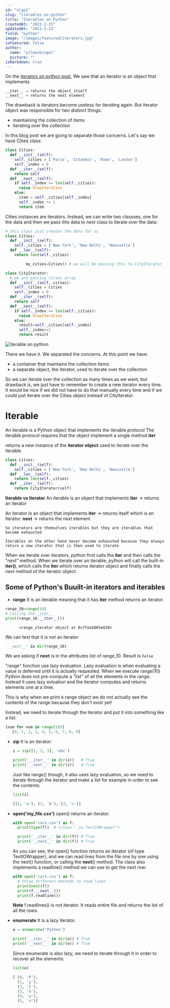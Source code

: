```yaml
---
id: "algo2"
slug: "iterables-on-python"
title: "Iterables on Python"
createdAt: "2021-2-15"
updatedAt: "2021-2-15"
field: "python"
image: "/images/featured/iterators.jpg"
isFeatured: false
author:
  name: "yilmazbingol"
  picture: ""
isMarkdown: true
---
```


On the [iterators on python post](coding-bitcoin-in-javascript-part-1), We saw that an iterator is an object that implements

    __iter__ → returns the object itself
    __next__ → returns the next element

The drawback is iterators become useless for iterating again. But iterator object was responsible for two distinct things:

- maintaining the collection of items
- iterating over the collection

In this blog post we are going to separate those concerns. Let's say we have Cities class:

```py
class Cities:
  def __init__(self):
    self._cities = ['Paris', 'Istanbul', 'Rome', 'London']
    self._index = 0
  def __iter__(self):
    return self
  def __next__(self):
    if self._index >= len(self._cities):
      raise StopIteration
    else:
      item = self._cities[self._index]
      self._index += 1
      return item
```

Cities instances are iterators. Instead, we can write two classses, one for the data and then we pass this data to next class to iterate over the data:

```py
# this class just creates the data for us
class Cities:
  def __init__(self):
    self._cities = ['New York', 'New Delhi', 'Newcastle']
  def __len__(self):
    return len(self._cities)
```

```py
         my_cities=Cities() # we will be passing this to CityIterator
```

```py
class CityIterator:
  # we are passing cities array
  def __init__(self, cities):
    self._cities = cities
    self._index = 0
  def __iter__(self):
    return self
  def __next__(self):
    if self._index >= len(self._cities):
      raise StopIteration
    else:
      result=self._cities[self._index]
      self._index+=1
      return result

```

![iterable on python](iterable_cities.png)

There we have it. We separated the concerns. At this point we have:

- a container that maintains the collection items
- a separate object, the iterator, used to iterate over the collection

So we can iterate over the collection as many times as we want, but drawback is, we just have to remember to create a new iterator every time. It would be nice if we did not have to do that manually every time and if we could just iterate over the Cities object instead of CityIterator.

# Iterable

An iterable is a Python object that implements the iterable protocol The iterable protocol requires that the object implement a single method
**iter**

returns a new instance of the **iterator object** used to iterate over the iterable.

```py
class Cities:
  def __init__(self):
    self._cities = ['New York', 'New Delhi', 'Newcastle']
  def __len__(self):
    return len(self._cities)
  def __iter__(self):
    return CityIterator(self)
```

**Iterable vs Iterator**
An iterable is an object that implements
**iter** → returns an iterator

An iterator is an object that implements
**iter** → returns itself which is an iterator.
**next** → returns the next element

    So iterators are themselves iterables but they are iterables that become exhausted

    Iterables on the other hand never become exhausted because they always return a new iterator that is then used to iterate

When we iterate over iterators, python first calls the **iter** and then calls the "next" method. When we iterate over an iterable, python will call the built-in **iter()**, which calls the **iter** which returns iterator object and finally calls the next method of the iterator object.

## Some of Python's Buuilt-in iterators and iterables

- **range**
  It is an iterable meaning that it has ****iter**** method returns an iterator.

```py
range_10=range(10)
# Calling the _iter__
print(range_10.__iter__())
```

          <range_iterator object at 0x7fea5865e030>

We can test that it is not an iterator

```py
'__next__' in dir(range_10)
```

We are asking if ****next**** is in the attributes list of range_10. Result is `False`

"range" function use lazy evaluation. Lazy evaluation is when evaluating a value is deferred until it is actually requested. When we execute range(10) Python does not pre-compute a "list" of all the elements in the range. Instead it uses lazy evluation and the iterator computes and returns elements one at a time.

This is why when we print a range object we do not actually see the contents of the range because they don't exist yet!

Instead, we need to iterate through the iterator and put it into something like a list:

```py
[num for num in range(10)]
   [0, 1, 2, 3, 4, 5, 6, 7, 8, 9]
```

- **zip**
  It is an iterator:

  ```py
  z = zip([1, 2, 3], 'abc')

  print('__iter__' in dir(z))   # True
  print('__next__' in dir(z))   # True
  ```

  Just like range() though, it also uses lazy evaluation, so we need to iterate through the iterator and make a list for example in order to see the contents:

  ```py
  list(z)

  [(1, 'a'), (2, 'b'), (3, 'c')]
  ```

- **open('my_file.csv')**
  open() returns an iterator.

  ```py
  with open('cars.csv') as f:
    print(type(f))  # <class '_io.TextIOWrapper'>

    print('__iter__' in dir(f)) # True
    print('__next__' in dir(f)) # True
  ```

  As you can see, the open() function returns an iterator (of type TextIOWrapper), and we can read lines from the file one by one using the next() function, or calling the **next**() method. The class also implements a readline() method we can use to get the next row:

  ```py
  with open('cars.csv') as f:
    # three different methods to read lines
    print(next(f))
    print(f.__next__())
    print(f.readline())
  ```

  **Note** f.readlines() is not iterator. It reads entire file and returns the list of all the rows.

- **enumerate**
  It is a lazy iterator.

  ```py
  e = enumerate('Python')

  print('__iter__' in dir(e)) # True
  print('__next__' in dir(e)) # True
  ```

  Since enumerate is also lazy, we need to iterate through it in order to recover all the elements:

  ```py
  list(e)

  [ (0, 'P'),
    (1, 'y'),
    (2, 't'),
    (3, 'h'),
    (4, 'o'),
    (5, 'n')]
  ```
